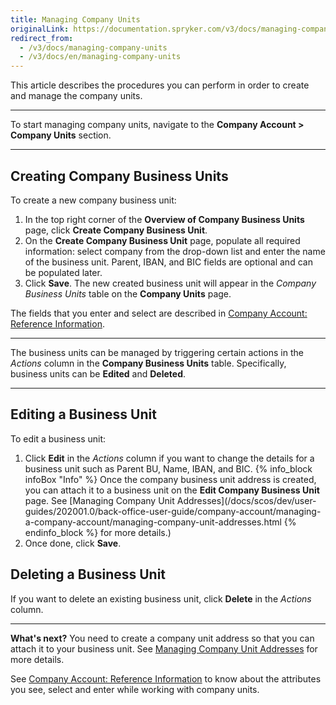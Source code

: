 ```yaml
---
title: Managing Company Units
originalLink: https://documentation.spryker.com/v3/docs/managing-company-units
redirect_from:
  - /v3/docs/managing-company-units
  - /v3/docs/en/managing-company-units
---
```


This article describes the procedures you can perform in order to create and manage the company units. 
***
To start managing company units, navigate to the **Company Account > Company Units** section.
***
## Creating Company Business Units

To create a new company business unit:

1. In the top right corner of the **Overview of Company Business Units** page, click **Create Company Business Unit**.
2. On the **Create Company Business Unit** page, populate all required information: select company from the drop-down list and enter the name of the business unit. 
       Parent, IBAN, and BIC fields are optional and can be populated later.
3. Click **Save**. 
    The new created business unit will appear in the _Company Business Units_ table on the **Company Units** page.

The fields that you enter and select are described in [Company Account: Reference Information](/docs/scos/dev/user-guides/202001.0/back-office-user-guide/company-account/references/company-account-reference-information.html).
***
The business units can be managed by triggering certain actions in the _Actions_ column in the **Company Business Units** table. Specifically, business units can be **Edited** and **Deleted**.
***
## Editing a Business Unit
To edit a business unit:
1. Click **Edit** in the _Actions_ column if you want to change the details for a business unit such as Parent BU, Name, IBAN, and BIC.
    {% info_block infoBox "Info" %}
Once the company business unit address is created, you can attach it to a business unit on the **Edit Company Business Unit** page. See [Managing Company Unit Addresses](/docs/scos/dev/user-guides/202001.0/back-office-user-guide/company-account/managing-a-company-account/managing-company-unit-addresses.html
{% endinfo_block %} for more details.)
2. Once done, click **Save**.

## Deleting a Business Unit
If you want to delete an existing business unit, click **Delete** in the _Actions_ column.
***
**What's next?**
You need to create a company unit address so that you can attach it to your business unit. See [Managing Company Unit Addresses](/docs/scos/dev/user-guides/202001.0/back-office-user-guide/company-account/managing-a-company-account/managing-company-unit-addresses.html) for more details.

See [Company Account: Reference Information](/docs/scos/dev/user-guides/202001.0/back-office-user-guide/company-account/references/company-account-reference-information.html) to know about the attributes you see, select and enter while working with company units.
